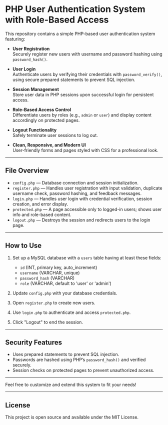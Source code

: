 # PHP User Authentication System with Role-Based Access

This repository contains a simple PHP-based user authentication system featuring:

- **User Registration**  
  Securely register new users with username and password hashing using `password_hash()`.

- **User Login**  
  Authenticate users by verifying their credentials with `password_verify()`, using secure prepared statements to prevent SQL injection.

- **Session Management**  
  Store user data in PHP sessions upon successful login for persistent access.

- **Role-Based Access Control**  
  Differentiate users by roles (e.g., `admin` or `user`) and display content accordingly on protected pages.

- **Logout Functionality**  
  Safely terminate user sessions to log out.

- **Clean, Responsive, and Modern UI**  
  User-friendly forms and pages styled with CSS for a professional look.

---

## File Overview

- `config.php` — Database connection and session initialization.
- `register.php` — Handles user registration with input validation, duplicate username check, password hashing, and feedback messages.
- `login.php` — Handles user login with credential verification, session creation, and error display.
- `protected.php` — A page accessible only to logged-in users; shows user info and role-based content.
- `logout.php` — Destroys the session and redirects users to the login page.

---

## How to Use

1. Set up a MySQL database with a `users` table having at least these fields:  
   - `id` (INT, primary key, auto_increment)  
   - `username` (VARCHAR, unique)  
   - `password_hash` (VARCHAR)  
   - `role` (VARCHAR, default to 'user' or 'admin')

2. Update `config.php` with your database credentials.

3. Open `register.php` to create new users.

4. Use `login.php` to authenticate and access `protected.php`.

5. Click "Logout" to end the session.

---

## Security Features

- Uses prepared statements to prevent SQL injection.
- Passwords are hashed using PHP’s `password_hash()` and verified securely.
- Session checks on protected pages to prevent unauthorized access.

---

Feel free to customize and extend this system to fit your needs!

---

## License

This project is open source and available under the MIT License.
